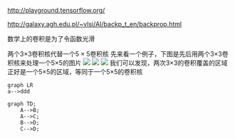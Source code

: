 http://playground.tensorflow.org/

http://galaxy.agh.edu.pl/~vlsi/AI/backp_t_en/backprop.html


数学上的卷积是为了令函数光滑


两个3$\times 3$卷积核代替一个$5\times 5$卷积核
先来看一个例子，下图是先后用两个3$\times$3卷积核来处理一个5$\times$5的图片
![](D:/VSCode\blog_picture\331.png)
![](D:/VSCode\blog_picture\332.png)
![](D:/VSCode\blog_picture\333.png)
我们可以发现，两次3$\times$3的卷积覆盖的区域正好是一个5$\times$5的区域，等同于一个5$\times$5的卷积核

```mermaid
graph LR
a-->ddd
```

```mermaid
graph TD;
    A-->B;
    A-->C;
    B-->D;
    C-->D;
```
